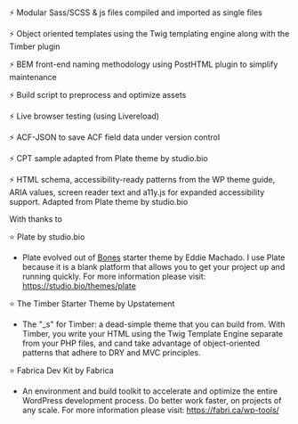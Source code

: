 
⚡️ Modular Sass/SCSS & js files compiled and imported as single files

⚡️ Object oriented templates using the Twig templating engine along with the Timber plugin 

⚡️️ BEM front-end naming methodology using PostHTML plugin to simplify maintenance

⚡️️ Build script to preprocess and optimize assets

⚡️️ Live browser testing (using Livereload)

⚡️️ ACF-JSON to save ACF field data under version control

⚡️️ CPT sample adapted from Plate theme by studio.bio

⚡️️ HTML schema, accessibility-ready patterns from the WP theme guide, ARIA values, screen reader text and a11y.js for expanded accessibility support. Adapted from Plate theme by studio.bio


With thanks to

⭐️ Plate by studio.bio 
- Plate evolved out of [Bones](https://themble.com/bones/) starter theme by Eddie Machado. I use Plate because it is a blank platform that allows you to get your project up and running quickly. For more information please visit: https://studio.bio/themes/plate

⭐️ The Timber Starter Theme by Upstatement
- The "_s" for Timber: a dead-simple theme that you can build from. With Timber, you write your HTML using the Twig Template Engine separate from your PHP files, and cand take advantage of object-oriented patterns that adhere to DRY and MVC principles.

⭐️ Fabrica Dev Kit by Fabrica
- An environment and build toolkit to accelerate and optimize the entire WordPress development process. Do better work faster, on projects of any scale. For more information please visit: https://fabri.ca/wp-tools/